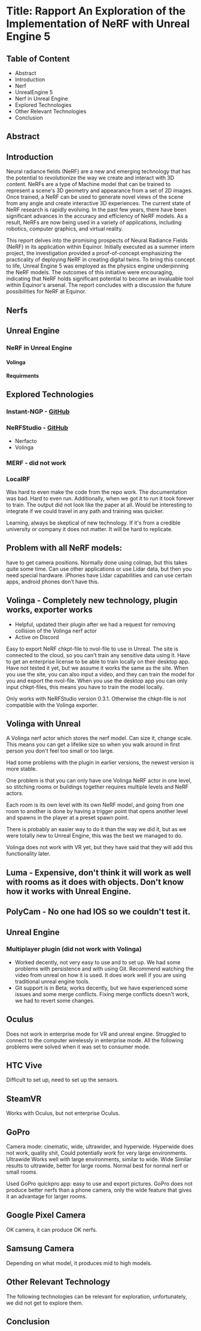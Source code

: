 # Title: Rapport An Exploration of the Implementation of NeRF with Unreal Engine 5

## Table of Content
- Abstract
- Introduction
- Nerf
- UnrealEngine 5
- Nerf in Unreal Engine
- Explored Technologies
- Other Relevant Technologies
- Conclusion

## Abstract
## Introduction
Neural radiance fields (NeRF) are a new and emerging technology that has the potential to revolutionize the way we create and interact with 3D content. NeRFs are a type of Machine model that can be trained to represent a scene's 3D geometry and appearance from a set of 2D images. Once trained, a NeRF can be used to generate novel views of the scene from any angle and create interactive 3D experiences.
The current state of NeRF research is rapidly evolving. In the past few years, there have been significant advances in the accuracy and efficiency of NeRF models. As a result, NeRFs are now being used in a variety of applications, including robotics, computer graphics, and virtual reality.

This report delves into the promising prospects of Neural Radiance Fields (NeRF) in its application within Equinor. Initially executed as a summer intern project, the investigation provided a proof-of-concept emphasizing the practicality of deploying NeRF in creating digital twins. To bring this concept to life, Unreal Engine 5 was employed as the physics engine underpinning the NeRF models.
The outcomes of this initiative were encouraging, indicating that NeRF holds significant potential to become an invaluable tool within Equinor's arsenal. The report concludes with a discussion the future possibilities for NeRF at Equinor.


  
## Nerfs

## Unreal Engine

### NeRF in Unreal Engine
#### Volinga
#### Requirments

## Explored Technologies

### Instant-NGP - [GitHub](https://github.com/bycloudai/instant-ngp-Windows)
### NeRFStudio - [GitHub](https://github.com/equinor/eit-nerfstudio)
- Nerfacto
- Volinga

### MERF - did not work
### LocalRF
Was hard to even make the code from the repo work. The documentation was bad. Hard to even run. Additionally, when we got it to run it took forever to train. The output did not look like the paper at all. Would be interesting to integrate if we could travel in any path and training was quicker.

Learning, always be skeptical of new technology. If it's from a credible university or company it does not matter. It will be hard to replicate.

## Problem with all NeRF models: 
have to get camera positions. Normally done using colmap, but this takes quite some time. Can use other applications or use Lidar data, but then you need special hardware. iPhones have Lidar capabilities and can use certain apps, android phones don’t have this.

## Volinga - Completely new technology, plugin works, exporter works
- Helpful, updated their plugin after we had a request for removing collision of the Volinga nerf actor
- Active on Discord

Easy to export NeRF chkpt-file to nvol-file to use in Unreal. The site is connected to the cloud, so you can't train any sensitive data using it. Have to get an enterprise license to be able to train locally on their desktop app. Have not tested it yet, but we assume it works the same as the site. When you use the site, you can also input a video, and they can train the model for you and export the nvol-file. When you use the desktop app you can only input chkpt-files, this means you have to train the model locally.

Only works with NeRFStudio version 0.3.1. Otherwise the chkpt-file is not compatible with the Volinga exporter.

## Volinga with Unreal
A Volinga nerf actor which stores the nerf model. Can size it, change scale. This means you can get a lifelike size so when you walk around in first person you don't feel too small or too large.

Had some problems with the plugin in earlier versions, the newest version is more stable.

One problem is that you can only have one Volinga NeRF actor in one level, so stitching rooms or buildings together requires multiple levels and NeRF actors.

Each room is its own level with its own NeRF model, and going from one room to another is done by having a trigger point that opens another level and spawns in the player at a preset spawn point.

There is probably an easier way to do it than the way we did it, but as we were totally new to Unreal Engine, this was the best we managed to do.

Volinga does not work with VR yet, but they have said that they will add this functionality later.

## Luma - Expensive, don't think it will work as well with rooms as it does with objects. Don't know how it works with Unreal Engine.

## PolyCam - No one had IOS so we couldn't test it.

## Unreal Engine

### Multiplayer plugin (did not work with Volinga)
- Worked decently, not very easy to use and to set up. We had some problems with persistence and with using Git. Recommend watching the video from unreal on how it is used. It does work well if you are using traditional unreal engine tools.
- Git support is in Beta, works decently, but we have experienced some issues and some merge conflicts. Fixing merge conflicts doesn't work, we had to revert some changes.

## Oculus
Does not work in enterprise mode for VR and unreal engine. Struggled to connect to the computer wirelessly in enterprise mode. All the following problems were solved when it was set to consumer mode.

## HTC Vive
Difficult to set up, need to set up the sensors.

## SteamVR
Works with Oculus, but not enterprise Oculus.

## GoPro
Camera mode: cinematic, wide, ultrawider, and hyperwide.
Hyperwide does not work, quality shit, Could potentially work for very large environments.
Ultrawide
Works well with large environments, similar to wide.
Wide
Similar results to ultrawide, better for large rooms.
Normal best for normal nerf or small rooms.

Used GoPro quickpro app: easy to use and export pictures.
GoPro does not produce better nerfs than a phone camera, only the wide feature that gives it an advantage for larger rooms.

## Google Pixel Camera
OK camera, it can produce OK nerfs.

## Samsung Camera
Depending on what model, it produces mid to high models.

## Other Relevant Technology
The following technologies can be relevant for exploration, unfortunately, we did not get to explore them.

## Conclusion

